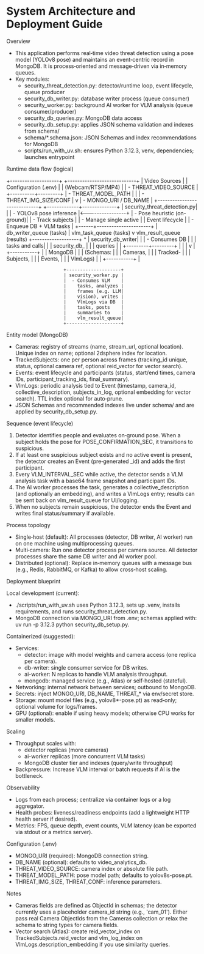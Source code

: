 # System Architecture and Deployment Guide

Overview
- This application performs real‑time video threat detection using a pose model (YOLOv8 pose) and maintains an event‑centric record in MongoDB. It is process‑oriented and message‑driven via in‑memory queues.
- Key modules:
  - security_threat_detection.py: detector/runtime loop, event lifecycle, queue producer
  - security_db_writer.py: database writer process (queue consumer)
  - security_worker.py: background AI worker for VLM analysis (queue consumer/producer)
  - security_db_queries.py: MongoDB data access
  - security_db_setup.py: applies JSON schema validation and indexes from schema/
  - schema/*.schema.json: JSON Schemas and index recommendations for MongoDB
  - scripts/run_with_uv.sh: ensures Python 3.12.3, venv, dependencies; launches entrypoint

Runtime data flow (logical)

  +--------------------+            +----------------------------+
  |  Video Sources     |            |  Configuration (.env)      |
  |  (Webcam/RTSP/MP4) |            |  - THREAT_VIDEO_SOURCE     |
  +----------+---------+            |  - THREAT_MODEL_PATH       |
             |                      |  - THREAT_IMG_SIZE/CONF    |
             v                      |  - MONGO_URI / DB_NAME     |
  +-----------------------------+   +-------------+--------------+
  | security_threat_detection.py|                 |
  |  - YOLOv8 pose inference    |<----------------+
  |  - Pose heuristic (on-ground)|
  |  - Track subjects           |
  |  - Manage single active     |
  |    Event lifecycle          |
  |  - Enqueue DB + VLM tasks   |
  +------+----------------------+ 
         | db_writer_queue (tasks)
         | vlm_task_queue (tasks)
         v                         vlm_result_queue (results)
  +-------------------+            ^
  | security_db_writer|            |
  |  - Consumes DB    |            |
  |    tasks and calls|            |
  |    security_db_   |            |
  |    queries        |            |
  +---------+---------+            |
            |                      |
            v                      |
      +-----------+                |
      | MongoDB   |                |
      | (Schemas: |                |
      | Cameras,  |                |
      | Tracked-  |                |
      | Subjects, |                |
      | Events,   |                |
      | VlmLogs)  |                |
      +-----------+                |
                                    
                         +--------------------+
                         | security_worker.py |
                         |  - Consumes VLM    |
                         |    tasks, analyzes |
                         |    frames (e.g. LLM|
                         |    vision), writes |
                         |    VlmLogs via DB  |
                         |    tasks, posts    |
                         |    summaries to    |
                         |    vlm_result_queue|
                         +--------------------+

Entity model (MongoDB)
- Cameras: registry of streams (name, stream_url, optional location). Unique index on name; optional 2dsphere index for location.
- TrackedSubjects: one per person across frames (tracking_id unique, status, optional camera ref, optional reid_vector for vector search).
- Events: event lifecycle and participants (status, start/end times, camera IDs, participant_tracking_ids, final_summary).
- VlmLogs: periodic analysis tied to Event (timestamp, camera_id, collective_description, subjects_in_log, optional embedding for vector search). TTL index optional for auto‑prune.
- JSON Schemas and recommended indexes live under schema/ and are applied by security_db_setup.py.

Sequence (event lifecycle)
1) Detector identifies people and evaluates on‑ground pose. When a subject holds the pose for POSE_CONFIRMATION_SEC, it transitions to suspicious.
2) If at least one suspicious subject exists and no active event is present, the detector creates an Event (pre‑generated _id) and adds the first participant.
3) Every VLM_INTERVAL_SEC while active, the detector sends a VLM analysis task with a base64 frame snapshot and participant IDs.
4) The AI worker processes the task, generates a collective_description (and optionally an embedding), and writes a VlmLogs entry; results can be sent back on vlm_result_queue for UI/logging.
5) When no subjects remain suspicious, the detector ends the Event and writes final status/summary if available.

Process topology
- Single‑host (default): All processes (detector, DB writer, AI worker) run on one machine using multiprocessing queues.
- Multi‑camera: Run one detector process per camera source. All detector processes share the same DB writer and AI worker pool.
- Distributed (optional): Replace in‑memory queues with a message bus (e.g., Redis, RabbitMQ, or Kafka) to allow cross‑host scaling.

Deployment blueprint

Local development (current):
- ./scripts/run_with_uv.sh uses Python 3.12.3, sets up .venv, installs requirements, and runs security_threat_detection.py.
- MongoDB connection via MONGO_URI from .env; schemas applied with: uv run -p 3.12.3 python security_db_setup.py.

Containerized (suggested):
- Services:
  - detector: image with model weights and camera access (one replica per camera).
  - db-writer: single consumer service for DB writes.
  - ai-worker: N replicas to handle VLM analysis throughput.
  - mongodb: managed service (e.g., Atlas) or self‑hosted (stateful).
- Networking: internal network between services; outbound to MongoDB.
- Secrets: inject MONGO_URI, DB_NAME, THREAT_* via env/secret store.
- Storage: mount model files (e.g., yolov8*-pose.pt) as read‑only; optional volume for logs/frames.
- GPU (optional): enable if using heavy models; otherwise CPU works for smaller models.

Scaling
- Throughput scales with:
  - detector replicas (more cameras)
  - ai-worker replicas (more concurrent VLM tasks)
  - MongoDB cluster tier and indexes (query/write throughput)
- Backpressure: Increase VLM interval or batch requests if AI is the bottleneck.

Observability
- Logs from each process; centralize via container logs or a log aggregator.
- Health probes: liveness/readiness endpoints (add a lightweight HTTP health server if desired).
- Metrics: FPS, queue depth, event counts, VLM latency (can be exported via stdout or a metrics server).

Configuration (.env)
- MONGO_URI (required): MongoDB connection string.
- DB_NAME (optional): defaults to video_analytics_db.
- THREAT_VIDEO_SOURCE: camera index or absolute file path.
- THREAT_MODEL_PATH: pose model path; defaults to yolov8s-pose.pt.
- THREAT_IMG_SIZE, THREAT_CONF: inference parameters.

Notes
- Cameras fields are defined as ObjectId in schemas; the detector currently uses a placeholder camera_id string (e.g., 'cam_01'). Either pass real Camera ObjectIds from the Cameras collection or relax the schema to string types for camera fields.
- Vector search (Atlas): create reid_vector_index on TrackedSubjects.reid_vector and vlm_log_index on VlmLogs.description_embedding if you use similarity queries.
